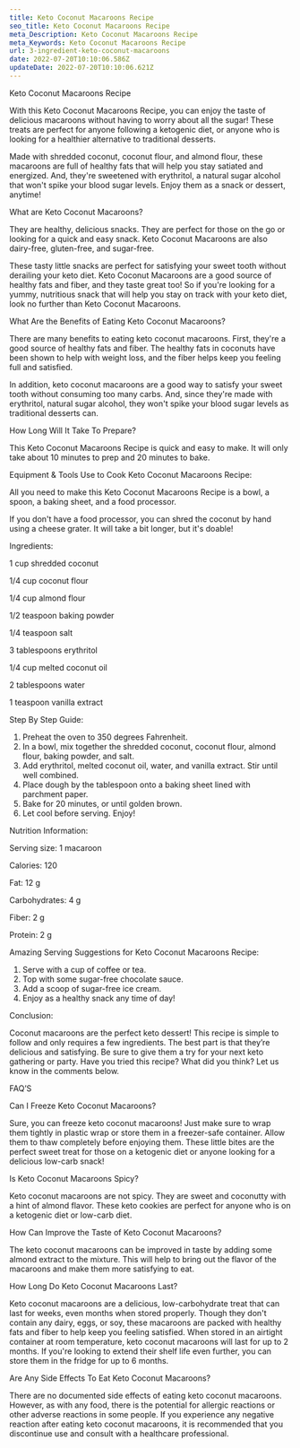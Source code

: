 ```yaml
---
title: Keto Coconut Macaroons Recipe
seo_title: Keto Coconut Macaroons Recipe
meta_Description: Keto Coconut Macaroons Recipe
meta_Keywords: Keto Coconut Macaroons Recipe
url: 3-ingredient-keto-coconut-macaroons
date: 2022-07-20T10:10:06.586Z
updateDate: 2022-07-20T10:10:06.621Z
---
```

Keto Coconut Macaroons Recipe

With this Keto Coconut Macaroons Recipe, you can enjoy the taste of delicious macaroons without having to worry about all the sugar! These treats are perfect for anyone following a ketogenic diet, or anyone who is looking for a healthier alternative to traditional desserts. 

Made with shredded coconut, coconut flour, and almond flour, these macaroons are full of healthy fats that will help you stay satiated and energized. And, they're sweetened with erythritol, a natural sugar alcohol that won't spike your blood sugar levels. Enjoy them as a snack or dessert, anytime!

What are Keto Coconut Macaroons?

They are healthy, delicious snacks. They are perfect for those on the go or looking for a quick and easy snack. Keto Coconut Macaroons are also dairy-free, gluten-free, and sugar-free.

These tasty little snacks are perfect for satisfying your sweet tooth without derailing your keto diet. Keto Coconut Macaroons are a good source of healthy fats and fiber, and they taste great too! So if you're looking for a yummy, nutritious snack that will help you stay on track with your keto diet, look no further than Keto Coconut Macaroons.

What Are the Benefits of Eating Keto Coconut Macaroons?

There are many benefits to eating keto coconut macaroons. First, they're a good source of healthy fats and fiber. The healthy fats in coconuts have been shown to help with weight loss, and the fiber helps keep you feeling full and satisfied.

In addition, keto coconut macaroons are a good way to satisfy your sweet tooth without consuming too many carbs. And, since they're made with erythritol, natural sugar alcohol, they won't spike your blood sugar levels as traditional desserts can.

How Long Will It Take To Prepare?

This Keto Coconut Macaroons Recipe is quick and easy to make. It will only take about 10 minutes to prep and 20 minutes to bake.

Equipment & Tools Use to Cook Keto Coconut Macaroons Recipe:

All you need to make this Keto Coconut Macaroons Recipe is a bowl, a spoon, a baking sheet, and a food processor.

If you don't have a food processor, you can shred the coconut by hand using a cheese grater. It will take a bit longer, but it's doable!

Ingredients:

1 cup shredded coconut

1/4 cup coconut flour

1/4 cup almond flour

1/2 teaspoon baking powder

1/4 teaspoon salt

3 tablespoons erythritol

1/4 cup melted coconut oil

2 tablespoons water

1 teaspoon vanilla extract

Step By Step Guide:

1. Preheat the oven to 350 degrees Fahrenheit.
2. In a bowl, mix together the shredded coconut, coconut flour, almond flour, baking powder, and salt.
3. Add erythritol, melted coconut oil, water, and vanilla extract. Stir until well combined.
4. Place dough by the tablespoon onto a baking sheet lined with parchment paper.
5. Bake for 20 minutes, or until golden brown.
6. Let cool before serving. Enjoy!

Nutrition Information:

Serving size: 1 macaroon

Calories: 120

Fat: 12 g

Carbohydrates: 4 g

Fiber: 2 g

Protein: 2 g 

Amazing Serving Suggestions for Keto Coconut Macaroons Recipe:

1. Serve with a cup of coffee or tea.
2. Top with some sugar-free chocolate sauce.
3. Add a scoop of sugar-free ice cream.
4. Enjoy as a healthy snack any time of day!

Conclusion:

Coconut macaroons are the perfect keto dessert! This recipe is simple to follow and only requires a few ingredients. The best part is that they’re delicious and satisfying. Be sure to give them a try for your next keto gathering or party. Have you tried this recipe? What did you think? Let us know in the comments below.

FAQ’S

Can I Freeze Keto Coconut Macaroons?

Sure, you can freeze keto coconut macaroons! Just make sure to wrap them tightly in plastic wrap or store them in a freezer-safe container. Allow them to thaw completely before enjoying them. These little bites are the perfect sweet treat for those on a ketogenic diet or anyone looking for a delicious low-carb snack!

Is Keto Coconut Macaroons Spicy?

Keto coconut macaroons are not spicy. They are sweet and coconutty with a hint of almond flavor. These keto cookies are perfect for anyone who is on a ketogenic diet or low-carb diet.

How Can Improve the Taste of Keto Coconut Macaroons?

The keto coconut macaroons can be improved in taste by adding some almond extract to the mixture. This will help to bring out the flavor of the macaroons and make them more satisfying to eat.

How Long Do Keto Coconut Macaroons Last?

Keto coconut macaroons are a delicious, low-carbohydrate treat that can last for weeks, even months when stored properly. Though they don't contain any dairy, eggs, or soy, these macaroons are packed with healthy fats and fiber to help keep you feeling satisfied. When stored in an airtight container at room temperature, keto coconut macaroons will last for up to 2 months. If you're looking to extend their shelf life even further, you can store them in the fridge for up to 6 months.

Are Any Side Effects To Eat Keto Coconut Macaroons?

There are no documented side effects of eating keto coconut macaroons. However, as with any food, there is the potential for allergic reactions or other adverse reactions in some people. If you experience any negative reaction after eating keto coconut macaroons, it is recommended that you discontinue use and consult with a healthcare professional.